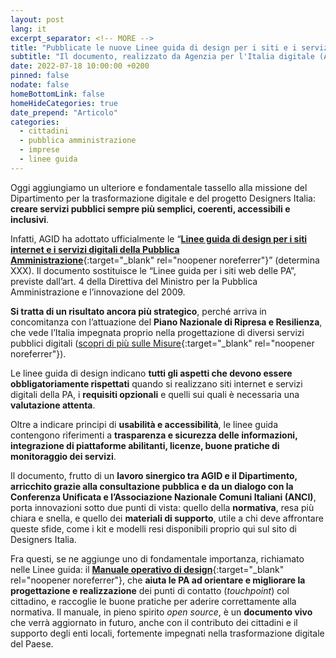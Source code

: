 ```yaml
---
layout: post
lang: it
excerpt_separator: <!-- MORE -->
title: "Pubblicate le nuove Linee guida di design per i siti e i servizi digitali della PA"
subtitle: "Il documento, realizzato da Agenzia per l'Italia digitale (AGID) con il Dipartimento per la trasformazione digitale, contiene le indicazioni strategiche per progettare, sviluppare e manutenere siti e servizi digitali della PA"
date: 2022-07-18 10:00:00 +0200
pinned: false
nodate: false
homeBottomLink: false
homeHideCategories: true
date_prepend: "Articolo"
categories:
  - cittadini
  - pubblica amministrazione
  - imprese
  - linee guida
---
```


<!-- MORE -->
Oggi aggiungiamo un ulteriore e fondamentale tassello alla missione del Dipartimento per la trasformazione digitale e del progetto Designers Italia: **creare servizi pubblici sempre più semplici, coerenti, accessibili e inclusivi**.

Infatti, AGID ha adottato ufficialmente le “[**Linee guida di design per i siti internet e i servizi digitali della Pubblica Amministrazione**](https://docs.italia.it/italia/design/lg-design-servizi-web/){:target="_blank" rel="noopener noreferrer"}” (determina XXX). Il documento sostituisce le “Linee guida per i siti web delle PA”, previste dall’art. 4 della Direttiva del Ministro per la Pubblica Amministrazione e l’innovazione del 2009.

**Si tratta di un risultato ancora più strategico**, perché arriva in concomitanza con l’attuazione del **Piano Nazionale di Ripresa e Resilienza**, che vede l’Italia impegnata proprio nella progettazione di diversi servizi pubblici digitali ([scopri di più sulle Misure](https://padigitale2026.gov.it/misure){:target="_blank" rel="noopener noreferrer"}).

Le linee guida di design indicano **tutti gli aspetti che devono essere obbligatoriamente rispettati** quando si realizzano siti internet e servizi digitali della PA, i **requisiti opzionali** e quelli sui quali è necessaria una **valutazione attenta**.

Oltre a indicare principi di **usabilità e accessibilità**, le linee guida contengono riferimenti a **trasparenza e sicurezza delle informazioni, integrazione di piattaforme abilitanti, licenze, buone pratiche di monitoraggio dei servizi**.

Il documento, frutto di un **lavoro sinergico tra AGID e il Dipartimento, arricchito grazie alla consultazione pubblica e da un dialogo con la Conferenza Unificata e l’Associazione Nazionale Comuni Italiani (ANCI)**, porta innovazioni sotto due punti di vista: quello della **normativa**, resa più chiara e snella, e quello dei **materiali di supporto**, utile a chi deve affrontare queste sfide, come i kit e modelli resi disponibili proprio qui sul sito di Designers Italia.

Fra questi, se ne aggiunge uno di fondamentale importanza, richiamato nelle Linee guida: il [**Manuale operativo di design**](https://docs.italia.it/italia/designers-italia/manuale-operativo-design-docs){:target="_blank" rel="noopener noreferrer"}, che **aiuta le PA ad orientare e migliorare la progettazione e realizzazione** dei punti di contatto (*touchpoint*) col cittadino, e raccoglie le buone pratiche per aderire correttamente alla normativa. Il manuale, in pieno spirito *open source*, è un **documento vivo** che verrà aggiornato in futuro, anche con il contributo dei cittadini e il supporto degli enti locali, fortemente impegnati nella trasformazione digitale del Paese.
